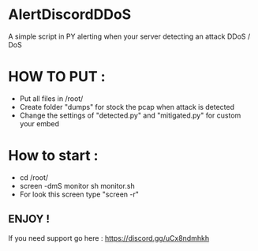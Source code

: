 # AlertDiscordDDoS
A simple script in PY alerting when your server detecting an attack DDoS / DoS 



# HOW TO PUT : 

- Put all files in /root/
- Create folder "dumps" for stock the pcap when attack is detected
- Change the settings of "detected.py" and "mitigated.py" for custom your embed

# How to start :

- cd /root/
- screen -dmS monitor sh monitor.sh
- For look this screen type "screen -r"

## ENJOY ! 



If you need support go here : https://discord.gg/uCx8ndmhkh
